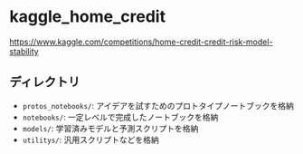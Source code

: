 # kaggle_home_credit
https://www.kaggle.com/competitions/home-credit-credit-risk-model-stability

## ディレクトリ
- `protos_notebooks/`: アイデアを試すためのプロトタイプノートブックを格納
- `notebooks/`: 一定レベルで完成したノートブックを格納
- `models/`: 学習済みモデルと予測スクリプトを格納
- `utilitys/`: 汎用スクリプトなどを格納
